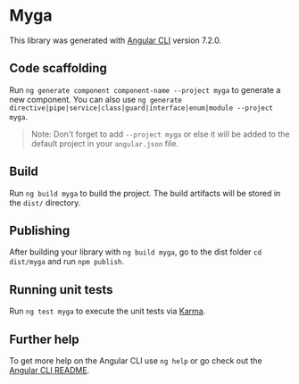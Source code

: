 # Myga

This library was generated with [Angular CLI](https://github.com/angular/angular-cli) version 7.2.0.

## Code scaffolding

Run `ng generate component component-name --project myga` to generate a new component. You can also use `ng generate directive|pipe|service|class|guard|interface|enum|module --project myga`.
> Note: Don't forget to add `--project myga` or else it will be added to the default project in your `angular.json` file. 

## Build

Run `ng build myga` to build the project. The build artifacts will be stored in the `dist/` directory.

## Publishing

After building your library with `ng build myga`, go to the dist folder `cd dist/myga` and run `npm publish`.

## Running unit tests

Run `ng test myga` to execute the unit tests via [Karma](https://karma-runner.github.io).

## Further help

To get more help on the Angular CLI use `ng help` or go check out the [Angular CLI README](https://github.com/angular/angular-cli/blob/master/README.md).
